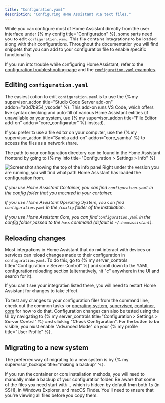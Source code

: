```yaml
---
title: "Configuration.yaml"
description: "Configuring Home Assistant via text files."
---
```


While you can configure most of Home Assistant directly from the user interface under {% my config title="Configuration" %}, some parts need you to edit `configuration.yaml`. This file contains integrations to be loaded along with their configurations. Throughout the documentation you will find snippets that you can add to your configuration file to enable specific functionality.

If you run into trouble while configuring Home Assistant, refer to the [configuration troubleshooting page](/docs/configuration/troubleshooting/) and the [`configuration.yaml` examples](/examples/#example-configurationyaml).

## Editing `configuration.yaml`

The easiest option to edit `configuration.yaml` is to use the {% my supervisor_addon title="Studio Code Server add-on" addon="a0d7b954_vscode" %}. This add-on runs VS Code, which  offers live syntax checking and auto-fill of various Home Assistant entities (if unavailable on your system, use {% my supervisor_addon title="File Editor add-on" addon="core_configurator" %} instead).

If you prefer to use a file editor on your computer, use the {% my supervisor_addon title="Samba add-on" addon="core_samba" %} to access the files as a network share.

The path to your configuration directory can be found in the Home Assistant frontend by going to {% my info title="Configuration > Settings > Info" %}

<p class='img'>
  <img src='/images/screenshots/panel_config_info.png' alt='Screenshot showing the top of the info panel'>
  Right under the version you are running, you will find what path Home Assistant has loaded the configuration from.
</div>

_If you use Home Assistant Container, you can find `configuration.yaml` in the config folder that you mounted in your container._

_If you use Home Assistant Operating System, you can find `configuration.yaml` in the `/config` folder of the installation._

_If you use Home Assistant Core, you can find `configuration.yaml` in the config folder passed to the `hass` command (default is `~/.homeassistant`)._

## Reloading changes

Most integrations in Home Assistant that do not interact with devices or services can reload changes made to their configuration in `configuration.yaml`. To do this, go to {% my server_controls title="Configuration > Server Control" %} and scroll down to the YAML configuration reloading section (alternatively, hit "c" anywhere in the UI and search for it).

If you can't see your integration listed there, you will need to restart Home Assistant for changes to take effect.

<div class='note'>

  To test any changes to your configuration files from the command line, check out the common tasks for [operating system](/common-tasks/os/#configuration-check), [supervised](/common-tasks/supervised/#configuration-check), [container](/common-tasks/container/#configuration-check), [core](/common-tasks/core/#configuration-check) for how to do that. Configuration changes can also be tested using the UI by navigating to {% my server_controls title="Configuration > Settings > Server Control" %} and clicking "Check Configuration". For the button to be visible, you must enable "Advanced Mode" on your {% my profile title="User Profile" %}.

</div>

## Migrating to a new system

The preferred way of migrating to a new system is by {% my supervisor_backups title="making a backup" %}.

If you run the container or core installation methods, you will need to manually make a backup of your configuration folder. Be aware that some of the files you need start with `.`, which is hidden by default from both `ls` (in SSH), in Windows Explorer, and macOS Finder. You'll need to ensure that you're viewing all files before you copy them.
